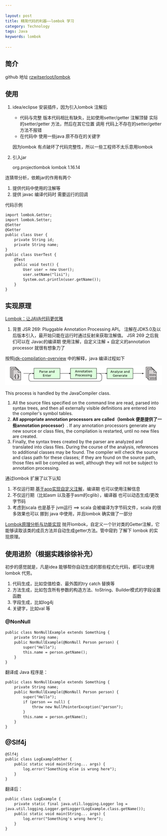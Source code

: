```yaml
---

layout: post
title: 精简代码的利器——lombok 学习
category: Technology
tags: Java
keywords: lombok

---
```


## 简介


github 地址 [rzwitserloot/lombok](https://github.com/rzwitserloot/lombok)

## 使用


1. idea/eclipse 安装插件，因为引入lombok 注解后

	* 代码与完整 版本代码相比有缺失，比如使用setter/getter 注解顶替 实际的setter/getter 方法，然后在其它位置 调用 代码上不存在的setter/getter 方法不报错
	* 在代码中 使用一些java 原不存在的关键字

	因为lombok 有点破坏了代码完整性，所以一些工程师不太乐意用lombok
	
2. 引入jar

	<dependency>
	    <groupId>org.projectlombok</groupId>
	    <artifactId>lombok</artifactId>
	    <version>1.16.14</version>
	</dependency>
	
连猜带分析，依赖jar的作用有两个

1. 提供代码中使用的注解等
2. 提供 javac 编译代码时 需要运行的回调

代码示例
	
	import lombok.Getter;
	import lombok.Setter;
	@Setter
	@Getter
	public class User {
	    private String id;
	    private String name;
	}
	public class UserTest {
	    @Test
	    public void test() {
	        User user = new User();
	        user.setName("lisi");
	        System.out.println(user.getName());
	    }
	}
	
## 实现原理

[Lombok：让JAVA代码更优雅](http://blog.didispace.com/java-lombok-1/)

1. 背景  JSR 269: Pluggable Annotation Processing API。 注解在JDK5.0及以后版本引入，最开始只能在运行时通过反射来获取注解值。 JSR 269 之后我们可以在 Javac的编译期 使用注解，自定义注解 + 自定义的annotation processor 就很有想象力了

按照[jdk-compilation-overview](http://openjdk.java.net/groups/compiler/doc/compilation-overview/index.html) 中的解释，java 编译过程如下

![](/public/upload/java/lombok_javac_flow.png)
	
This process is handled by the JavaCompiler class.

1. All the source files specified on the command line are read, parsed into syntax trees, and then all externally visible definitions are entered into the compiler's symbol tables.
2. **All appropriate annotation processors are called（lombok 便是提供了一些annotation processor）**. If any annotation processors generate any new source or class files, the compilation is restarted, until no new files are created.
3. Finally, the syntax trees created by the parser are analyzed and translated into class files. During the course of the analysis, references to additional classes may be found. The compiler will check the source and class path for these classes; if they are found on the source path, those files will be compiled as well, although they will not be subject to annotation processing.


通过lombok 扩展了以下认知

1. 不仅运行期 [基于aop实现自定义注解](http://qiankunli.github.io/2018/05/22/custom_annotaion.html)，编译期 也可以使用注解信息
2. 不仅运行期（比如asm 以及基于asm的cglib），编译器 也可以动态生成/更改字节码
3. 考虑到scala 也是基于 jvm运行 ==> scala 会被编译为字节码文件，scala 的很多效果也可以 挪到 java 中使用，并且lombok 确实做了一部分

[Lombok原理分析与功能实现](https://juejin.im/entry/5a390ba76fb9a0451e3fed7c) 抛开lombok，自定义一个针对类的Getter注解，它能够读取该类的成员方法并自动生成getter方法。管中窥豹 了解下 lombok 的实现原理。


## 使用进阶（根据实践徐徐补充）

初步的感觉就是，凡是idea 能够帮你自动生成的那些程式化代码，都可以使用lombok 代劳。

1. 代码生成，比如空值检查、最外围的try catch 替换等
2. 方法生成，比如包含所有参数的构造方法、toString、Builder模式的字段设置 函数
3. 字段生成，比如log4j
4. 关键字，比如val 等

### @NonNull

	public class NonNullExample extends Something {
	  	private String name;
	  	public NonNullExample(@NonNull Person person) {
	    	super("Hello");
	    	this.name = person.getName();
	  	}
	}

翻译成 Java 程序是：

	public class NonNullExample extends Something {
	  	private String name;
	  	public NonNullExample(@NonNull Person person) {
	    	super("Hello");
	    	if (person == null) {
	      		throw new NullPointerException("person");
	    	}
	    	this.name = person.getName();
	  	}
	}
	
## @Slf4j

	@Slf4j
	public class LogExampleOther {
	  	public static void main(String... args) {
	    	log.error("Something else is wrong here");
	  	}
	}

翻译后：	

	public class LogExample {
	  	private static final java.util.logging.Logger log = java.util.logging.Logger.getLogger(LogExample.class.getName());
	  	public static void main(String... args) {
	    	log.error("Something's wrong here");
	  	}
	}